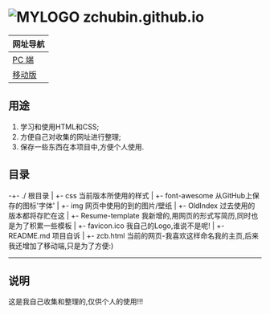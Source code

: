 # ![MYLOGO](./favicon.ico) zchubin.github.io

| 网址导航                                                     |
| ---                                                          |
| [PC 端](https://zchubin.github.io/zcb.html "主页")           |
| [移动版](https://zchubin.github.io/zcb_m.html "主页-移动版") |

## 用途
1. 学习和使用HTML和CSS;
2. 方便自己对收集的网址进行整理;
3. 保存一些东西在本项目中,方便个人使用.

## 目录
-+- ./ 根目录
 |
 +- css 当前版本所使用的样式
 |
 +- font-awesome 从GitHub上保存的图标'字体'
 |
 +- img 网页中使用的到的图片/壁纸
 |
 +- OldIndex 过去使用的版本都将存贮在这
 |
 +- Resume-template 我新增的,用网页的形式写简历,同时也是为了积累一些模板
 |
 +- favicon.ico 我自己的Logo,谁说不是呢!
 |
 +- README.md 项目自诉
 |
 +- zcb.html 当前的网页-我喜欢这样命名我的主页,后来我还增加了移动端,只是为了方便:)
____
## 说明

这是我自己收集和整理的,仅供个人的使用!!!

